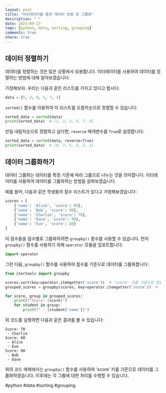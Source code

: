 ```yaml
---
layout: post
title: "이터레이터를 통한 데이터 정렬 및 그룹화"
description: " "
date: 2023-09-17
tags: [python, data, sorting, grouping]
comments: true
share: true
---
```


## 데이터 정렬하기

데이터를 정렬하는 것은 많은 상황에서 유용합니다. 이터레이터를 사용하여 데이터를 정렬하는 방법에 대해 알아보겠습니다.

가정해보자. 우리는 다음과 같은 리스트를 가지고 있다고 합시다:

```python
data = [5, 2, 9, 1, 7, 3]
```

`sorted()` 함수를 이용하여 이 리스트를 오름차순으로 정렬할 수 있습니다:

```python
sorted_data = sorted(data)
print(sorted_data)  # [1, 2, 3, 5, 7, 9]
```

만일 내림차순으로 정렬하고 싶다면, `reverse` 매개변수를 `True`로 설정합니다:

```python
sorted_data = sorted(data, reverse=True)
print(sorted_data)  # [9, 7, 5, 3, 2, 1]
```

## 데이터 그룹화하기

데이터 그룹화는 데이터를 특정 기준에 따라 그룹으로 나누는 것을 의미합니다. 이터레이터를 사용하여 데이터를 그룹화하는 방법을 살펴보겠습니다.

예를 들어, 다음과 같은 학생들의 점수 리스트가 있다고 가정해보겠습니다:

```python
scores = [
    {'name': 'Alice', 'score': 80},
    {'name': 'Bob', 'score': 90},
    {'name': 'Charlie', 'score': 70},
    {'name': 'Dave', 'score': 90},
    {'name': 'Eve', 'score': 80}
]
```

이 점수들을 점수별로 그룹화하려면 `groupby()` 함수를 사용할 수 있습니다. 먼저 `groupby()` 함수를 사용하기 위해 `operator` 모듈을 임포트합니다:

```python
import operator
```

그런 다음, `groupby()` 함수를 사용하여 점수를 기준으로 데이터를 그룹화합니다:

```python
from itertools import groupby

scores.sort(key=operator.itemgetter('score'))  # 'score' 키를 기준으로 정렬
grouped_scores = groupby(scores, key=operator.itemgetter('score'))  # 점수를 기준으로 그룹화

for score, group in grouped_scores:
    print(f"Score: {score}")
    for student in group:
        print(f" - {student['name']}")
```

위 코드를 실행하면 다음과 같은 결과를 볼 수 있습니다:

```
Score: 70
 - Charlie
Score: 80
 - Alice
 - Eve
Score: 90
 - Bob
 - Dave
```

위의 코드 예제에서는 `groupby()` 함수를 사용하여 'score' 키를 기준으로 데이터를 그룹화하였습니다. 이후에는 각 그룹에 대한 처리를 수행할 수 있습니다.

#python #data #sorting #grouping
